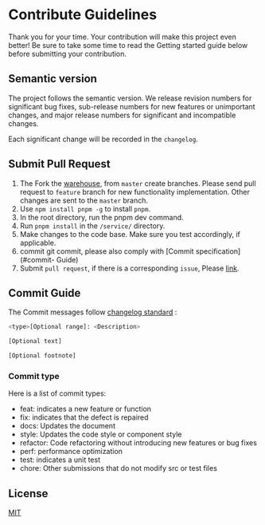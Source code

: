 # Contribute Guidelines
Thank you for your time. Your contribution will make this project even better! Be sure to take some time to read the Getting started guide below before submitting your contribution.

## Semantic version
The project follows the semantic version. We release revision numbers for significant bug fixes, sub-release numbers for new features or unimportant changes, and major release numbers for significant and incompatible changes.

Each significant change will be recorded in the `changelog`.

## Submit Pull Request
1. The Fork the [warehouse](https://github.com/Acmenlei/markdown-resume-to-pdf), from ` master ` create branches. Please send pull request to `feature` branch for new functionality implementation. Other changes are sent to the `master` branch.
2. Use `npm install pnpm -g` to install `pnpm`.
3. In the root directory, run the pnpm dev command.
4. Run `pnpm install` in the `/service/` directory.
5. Make changes to the code base. Make sure you test accordingly, if applicable.
6. commit git commit, please also comply with [Commit specification](#commit- Guide)
7. Submit `pull request`, if there is a corresponding `issue`, Please [link](https://docs.github.com/en/issues/tracking-your-work-with-issues/linking-a-pull-request-to-an-issue#linking-a-pull-request-to-an-issue-using-a-keyword).

## Commit Guide

The Commit messages follow [changelog standard](https://www.conventionalcommits.org/en/v1.0.0/) :

```bash
<type>[Optional range]: <Description>

[Optional text]

[Optional footnote]
```

### Commit type

Here is a list of commit types:

- feat: indicates a new feature or function
- fix: indicates that the defect is repaired
- docs: Updates the document
- style: Updates the code style or component style
- refactor: Code refactoring without introducing new features or bug fixes
- perf: performance optimization
- test: indicates a unit test
- chore: Other submissions that do not modify src or test files


## License

[MIT](./license)